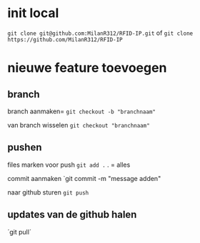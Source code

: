 # init local
`git clone git@github.com:MilanR312/RFID-IP.git`
of
`git clone https://github.com/MilanR312/RFID-IP`

# nieuwe feature toevoegen

## branch
branch aanmaken=
`git checkout -b "branchnaam"`

van branch wisselen
`git checkout "branchnaam"`

## pushen

files marken voor push
`git add .`
. = alles

commit aanmaken
`git commit -m "message adden"

naar github sturen
`git push`


## updates van de github halen

´git pull´
